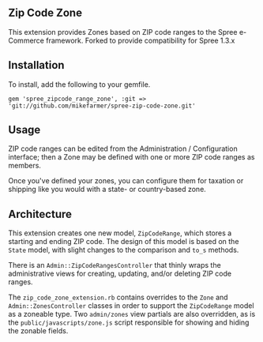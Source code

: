 Zip Code Zone
-------------

This extension provides Zones based on ZIP code ranges to the Spree e-Commerce
framework. Forked to provide compatibility for Spree 1.3.x



Installation
------------

To install, add the following to your gemfile.

    gem 'spree_zipcode_range_zone', :git => 'git://github.com/mikefarmer/spree-zip-code-zone.git'



Usage
-----

ZIP code ranges can be edited from the Administration / Configuration interface; then a Zone
may be defined with one or more ZIP code ranges as members.

Once you've defined your zones, you can configure them for taxation or shipping like you
would with a state- or country-based zone.


Architecture
------------

This extension creates one new model, `ZipCodeRange`, which stores a starting
and ending ZIP code. The design of this model is based on the `State` model,
with slight changes to the comparison and `to_s` methods.

There is an `Admin::ZipCodeRangesController` that thinly wraps the administrative
views for creating, updating, and/or deleting ZIP code ranges.

The `zip_code_zone_extension.rb` contains overrides to the `Zone` and
`Admin::ZonesController` classes in order to support the `ZipCodeRange` model
as a zoneable type. Two `admin/zones` view partials are also overridden, as is the
`public/javascripts/zone.js` script responsible for showing and hiding the zonable
fields.

